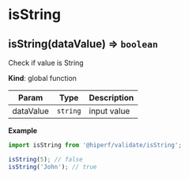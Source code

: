 # isString
<a name="isString"></a>

## isString(dataValue) ⇒ <code>boolean</code>
Check if value is String

**Kind**: global function  

| Param | Type | Description |
| --- | --- | --- |
| dataValue | <code>string</code> | input value |

**Example**  
```js
import isString from '@hiperf/validate/isString';

isString(5); // false
isString('John'); // true
```
